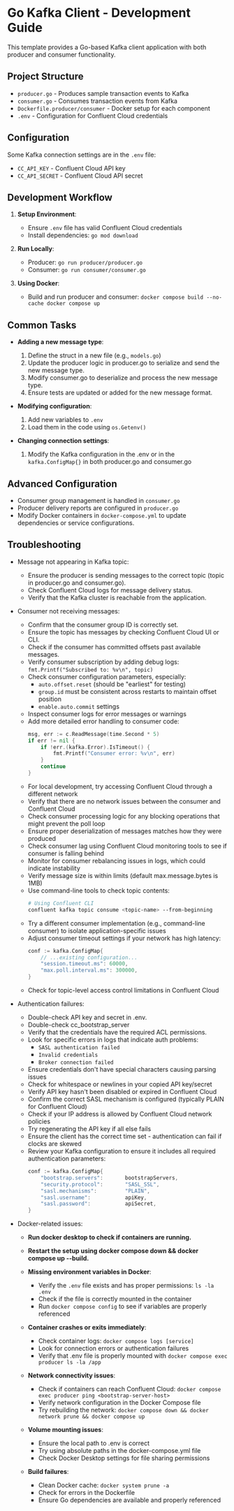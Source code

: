 # Go Kafka Client - Development Guide

This template provides a Go-based Kafka client application with both producer and consumer functionality.

## Project Structure

- `producer.go` - Produces sample transaction events to Kafka
- `consumer.go` - Consumes transaction events from Kafka
- `Dockerfile.producer/consumer` - Docker setup for each component
- `.env` - Configuration for Confluent Cloud credentials

## Configuration

Some Kafka connection settings are in the `.env` file:
- `CC_API_KEY` - Confluent Cloud API key
- `CC_API_SECRET` - Confluent Cloud API secret

## Development Workflow

1. **Setup Environment**:
   - Ensure `.env` file has valid Confluent Cloud credentials
   - Install dependencies: `go mod download`

2. **Run Locally**:
   - Producer: `go run producer/producer.go`
   - Consumer: `go run consumer/consumer.go `

3. **Using Docker**:
   - Build and run producer and consumer: 
   `docker compose build --no-cache
    docker compose up`

## Common Tasks

- **Adding a new message type**:
  1. Define the struct in a new file (e.g., `models.go`)
  2. Update the producer logic in producer.go to serialize and send the new message type.
  3. Modify consumer.go to deserialize and process the new message type.
  4. Ensure tests are updated or added for the new message format.

- **Modifying configuration**:
  1. Add new variables to `.env`
  2. Load them in the code using `os.Getenv()`

- **Changing connection settings**:
  1. Modify the Kafka configuration in the .env or in the `kafka.ConfigMap{}` in both producer.go and consumer.go

## Advanced Configuration

- Consumer group management is handled in `consumer.go`
- Producer delivery reports are configured in `producer.go`
- Modify Docker containers in `docker-compose.yml` to update dependencies or service configurations.

## Troubleshooting
- Message not appearing in Kafka topic:
  - Ensure the producer is sending messages to the correct topic (topic in producer.go and consumer.go).
  - Check Confluent Cloud logs for message delivery status.
  - Verify that the Kafka cluster is reachable from the application.

- Consumer not receiving messages:
  - Confirm that the consumer group ID is correctly set.
  - Ensure the topic has messages by checking Confluent Cloud UI or CLI.
  - Check if the consumer has committed offsets past available messages.
  - Verify consumer subscription by adding debug logs: `fmt.Printf("Subscribed to: %v\n", topic)`
  - Check consumer configuration parameters, especially:
    - `auto.offset.reset` (should be "earliest" for testing)
    - `group.id` must be consistent across restarts to maintain offset position
    - `enable.auto.commit` settings
  - Inspect consumer logs for error messages or warnings
  - Add more detailed error handling to consumer code:
    ```go
    msg, err := c.ReadMessage(time.Second * 5)
    if err != nil {
        if !err.(kafka.Error).IsTimeout() {
            fmt.Printf("Consumer error: %v\n", err)
        }
        continue
    }
    ```
  - For local development, try accessing Confluent Cloud through a different network
  - Verify that there are no network issues between the consumer and Confluent Cloud
  - Check consumer processing logic for any blocking operations that might prevent the poll loop
  - Ensure proper deserialization of messages matches how they were produced
  - Check consumer lag using Confluent Cloud monitoring tools to see if consumer is falling behind
  - Monitor for consumer rebalancing issues in logs, which could indicate instability
  - Verify message size is within limits (default max.message.bytes is 1MB)
  - Use command-line tools to check topic contents:
    ```bash
    # Using Confluent CLI
    confluent kafka topic consume <topic-name> --from-beginning
    ```
  - Try a different consumer implementation (e.g., command-line consumer) to isolate application-specific issues
  - Adjust consumer timeout settings if your network has high latency:
    ```go
    conf := kafka.ConfigMap{
        // ...existing configuration...
        "session.timeout.ms": 60000,
        "max.poll.interval.ms": 300000,
    }
    ```
  - Check for topic-level access control limitations in Confluent Cloud

- Authentication failures:
  - Double-check API key and secret in .env.
  - Double-check cc_bootstrap_server
  - Verify that the credentials have the required ACL permissions.
  - Look for specific errors in logs that indicate auth problems:
    - `SASL authentication failed`
    - `Invalid credentials`
    - `Broker connection failed`
  - Ensure credentials don't have special characters causing parsing issues
  - Check for whitespace or newlines in your copied API key/secret
  - Verify API key hasn't been disabled or expired in Confluent Cloud
  - Confirm the correct SASL mechanism is configured (typically PLAIN for Confluent Cloud)
  - Check if your IP address is allowed by Confluent Cloud network policies
  - Try regenerating the API key if all else fails
  - Ensure the client has the correct time set - authentication can fail if clocks are skewed
  - Review your Kafka configuration to ensure it includes all required authentication parameters:
    ```go
    conf := kafka.ConfigMap{
        "bootstrap.servers":       bootstrapServers,
        "security.protocol":       "SASL_SSL",
        "sasl.mechanisms":         "PLAIN",
        "sasl.username":           apiKey,
        "sasl.password":           apiSecret,
    }
    ```

- Docker-related issues:
  - **Run docker desktop to check if containers are running.**

  - **Restart the setup using docker compose down && docker compose up --build.**
  
  - **Missing environment variables in Docker**:
    - Verify the `.env` file exists and has proper permissions: `ls -la .env`
    - Check if the file is correctly mounted in the container
    - Run `docker compose config` to see if variables are properly referenced
  
  - **Container crashes or exits immediately**:
    - Check container logs: `docker compose logs [service]`
    - Look for connection errors or authentication failures
    - Verify that .env file is properly mounted with `docker compose exec producer ls -la /app`
  
  - **Network connectivity issues**:
    - Check if containers can reach Confluent Cloud: `docker compose exec producer ping <bootstrap-server-host>`
    - Verify network configuration in the Docker Compose file
    - Try rebuilding the network: `docker compose down && docker network prune && docker compose up`
  
  - **Volume mounting issues**:
    - Ensure the local path to .env is correct
    - Try using absolute paths in the docker-compose.yml file
    - Check Docker Desktop settings for file sharing permissions
  
  - **Build failures**:
    - Clean Docker cache: `docker system prune -a`
    - Check for errors in the Dockerfile
    - Ensure Go dependencies are available and properly referenced
